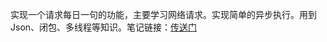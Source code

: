 实现一个请求每日一句的功能，主要学习网络请求。实现简单的异步执行。用到Json、闭包、多线程等知识。笔记链接：[传送门](https://zhuanlan.zhihu.com/p/677873962)